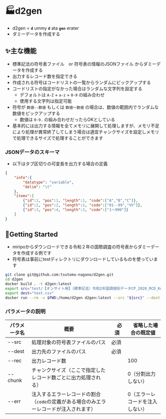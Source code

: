 # 🏭d2gen

- d2gen = **`d`** ummy **`d`** ata **`gen`** erater  
- ダミーデータを作成する

## ✨主な機能

- 標準記法の符号表ファイル　or 符号表の情報のJSONファイル からダミーデータを作成する
- 出力するレコード数を指定できる
- 作成される符号はコードリストの一覧からランダムにピックアップする
- コードリストの指定がなかった場合はランダムな文字列を設定する
  - デフォルトは `A-Z` + `a-z` + `0-9` の組み合わせ
  - 使用する文字列は指定可能
- 符号が `数値--数値` もしくは `数値～数値` の場合は、数値の範囲内でランダムな数値をピックアップする
  - 数値は `0-9.` の組み合わせだったらOKとしている 
- 基本的には出力する情報を全てメモリに展開して処理しますが、メモリ不足により処理が異常終了してしまう場合は適宜チャンクサイズを設定しメモリで処理できるサイズで処理することができます


<!-- ### 標準記法の符号表から

- 標準記法の内容をよしなに解析してデータを作成する -->

### JSONデータのスキーマ

- 以下はタブ区切りの可変長を出力する場合の定義

``` JSON
{
    "info":{
        "datatype": "variable",
        "delim": "\t"
    },
    "items":[
        {"id":1, "pos":1, "length":1, "code":["A","B","C"]},
        {"id":2, "pos":2, "length":2, "code":["01--99","VV"]},
        {"id":3, "pos":4, "length":3, "code":["1～999"]}
    ]
}
```

## 🚀Getting Started

- miripoからダウンロードできる令和２年の国勢調査の符号表からダミーデータを作成する例です
- 符号表は事前にtestディレクトリにダウンロードしているものを使っています

```sh
git clone git@github.com:tsutomu-nagano/d2gen.git
cd d2gen
docker build . -t d2gen:latest
export src="test/【オンサイト用】（標準記法）令和2年国調個別データCP_2020_RCD_Kobetsu-kk_B(基本集計).xlsx"
export dest="test.csv"
docker run --rm -v $PWD:/home/d2gen d2gen:latest --src "${src}" --dest "${dest}" --rec 10 --err 0.2
```

### パラメータの説明

| パラメータ名 | 概要 |　必須 |　省略した場合の既定値 |
| ----- | ---------- | ---------- | ------ |
| --src | 処理対象の符号表ファイルのパス | 必須 | |
| --dest | 出力先のファイルのパス | 必須　|    |
| --rec | 出力レコード数 | | 100 |
| --chunk | チャンクサイズ（ここで指定したレコード数ごとに出力処理される） | | 0（分割出力しない） |
| --err | 注入するエラーレコードの割合（`code`の定義がある場合のみエラーレコードが注入されます） | | 0（エラーレコードを注入しない） |
